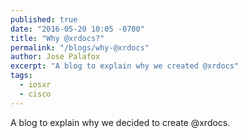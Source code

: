 ```yaml
---
published: true
date: "2016-05-20 10:05 -0700"
title: "Why @xrdocs?"
permalink: "/blogs/why-@xrdocs"
author: Jose Palafox
excerpt: "A blog to explain why we created @xrdocs"
tags: 
  - iosxr
  - cisco
---
```

A blog to explain why we decided to create @xrdocs.
